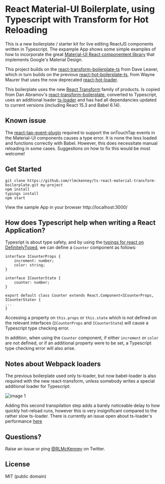 React Material-UI Boilerplate, using Typescript with Transform for Hot Reloading
================================================================================

This is a new boilerplate / starter kit for live editing ReactJS components written in Typescript. The expample App 
shows some simple examples of how to incorporate the great [Material-UI React componentent library](https://github.com/callemall/material-ui) 
that implements Google's Material Design.

This project builds on the [react-transform-boilerplate-ts](https://github.com/danzel/react-transform-boilerplate-ts) 
from Dave Leaver, which in turn builds on the previous [react-hot-boilerplate-ts](https://github.com/wmaurer/react-hot-boilerplate-ts),
from Wayne Maurer that uses the now deprecated [react-hot-loader](https://github.com/gaearon/react-hot-loader).

This boilerplate uses the new [React Transform](https://github.com/gaearon/react-transform-boilerplate) family of 
products. Is copied from Dan Abramov's [react-transform-boilerplate](https://github.com/gaearon/react-transform-boilerplate),
converted to Typescript, uses an additional loader [ts-loader](https://github.com/TypeStrong/ts-loader)
and has had all dependancies updated to current versions (including React 15.3 and Babel 6.14).

## Known issue
The [react-tap-event-plugin](https://github.com/zilverline/react-tap-event-plugin) required to support the onTouchTap events
in the Material-UI components causes a type error. It is none the less loaded and functions correctly with Babel. However, 
this does necessitate manual reloading in some cases. Suggestions on how to fix this would be most welcome!

## Get Started
```
git clone https://github.com/rlmckenney/ts-react-material-transform-boilerplate.git my-project
npm install
typings install
npm start
```
View the sample App in your browser http://localhost:3000/


## How does Typescript help when writing a React Application?

Typesript is about type safety, and by using the [typings for react on DefinitelyTyped](https://github.com/DefinitelyTyped/DefinitelyTyped/tree/master/react),
we can define a `Counter` component as follows:

```
interface ICounterProps {
	increment: number;
	color: string;
}

interface ICounterState {
	counter: number;
}

export default class Counter extends React.Component<ICounterProps, ICounterState> {
...
}
```

Accessing a property on `this.props` or `this.state` which is not defined on the relevant interfaces (`ICounterProps` and `ICounterState`)
will cause a Typescript type checking error.

In addition, when using the `Counter` component, if either `increment` or `color` are not defined, or if an additional property
were to be set, a Typescript type checking error will also arise.

## Notes about Webpack loaders

The previous boilerplate used only ts-loader, but now babel-loader is also required with the new react-transform, unless
somebody writes a special additional loader for Typescript:

![image 1](https://cloud.githubusercontent.com/assets/2899448/11448335/2ba57154-9556-11e5-8514-50641c37211e.png)

Adding this second transpilation step adds a barely noticeable delay to how quickly hot-reload runs, however this is very
insignificant compared to the rather slow ts-loader. There is currently an issue open about ts-loader's performance [here](https://github.com/TypeStrong/ts-loader/issues/78)

## Questions?

Raise an issue or ping [@RLMcKenney](https://twitter.com/rlmckenney) on Twitter.

## License

MIT (public domain)

